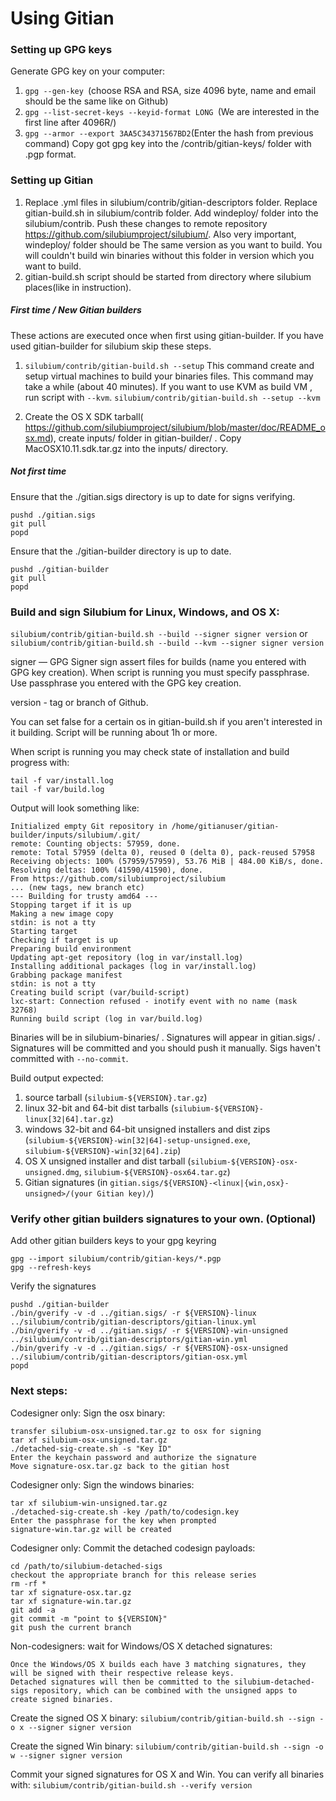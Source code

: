 Using Gitian
====================
### Setting up GPG keys
Generate GPG key on your computer:
1. ```gpg --gen-key ```(choose RSA and RSA, size 4096 byte, name and email should be the same like on Github)
2. ```gpg --list-secret-keys --keyid-format LONG ```(We are interested in the first line after 4096R/)
3. ```gpg --armor --export 3AA5C34371567BD2```(Enter the hash from previous command)
Copy got gpg key into the /contrib/gitian-keys/ folder with .pgp format.
### Setting up Gitian
1. Replace .yml files in silubium/contrib/gitian-descriptors folder. Replace gitian-build.sh in silubium/contrib folder. Add windeploy/ folder into the silubium/contrib. Push these changes to remote repository https://github.com/silubiumproject/silubium/. Also very important, windeploy/ folder should be The same version as you want to build. You will couldn't build win binaries without this folder in version which you want to build.
2. gitian-build.sh script should be started from directory where silubium places(like in instruction).
##### First time / New Gitian builders
These actions are executed once when first using gitian-builder. If you have used gitian-builder for silubium skip these steps.
1. ```silubium/contrib/gitian-build.sh --setup``` This command create and setup virtual machines to build your binaries files. This command may take a while (about 40 minutes). If you want to use KVM as build VM , run script with ```--kvm```.
    ```silubium/contrib/gitian-build.sh --setup --kvm```

2. Create the OS X SDK tarball( https://github.com/silubiumproject/silubium/blob/master/doc/README_osx.md), create inputs/ folder in gitian-builder/ . Copy MacOSX10.11.sdk.tar.gz into the inputs/ directory.
##### Not first time
Ensure that the ./gitian.sigs directory is up to date for signs verifying.

    pushd ./gitian.sigs
    git pull
    popd

Ensure that the ./gitian-builder directory is up to date.

    pushd ./gitian-builder
    git pull
    popd

### Build and sign Silubium for Linux, Windows, and OS X:

  ```silubium/contrib/gitian-build.sh --build --signer signer version``` or 
  ```silubium/contrib/gitian-build.sh --build --kvm --signer signer version```

signer — GPG Signer sign assert files for builds (name you entered with GPG key creation). When script is running you must specify passphrase. Use passphrase you entered with the GPG key creation. 

version - tag or branch of Github.

You can set false for a certain os in gitian-build.sh if you aren't interested in it building.
Script will be running about 1h or more.

When script is running you may check state of installation and build progress with:

    tail -f var/install.log
    tail -f var/build.log
    
Output will look something like:
    
    Initialized empty Git repository in /home/gitianuser/gitian-builder/inputs/silubium/.git/
    remote: Counting objects: 57959, done.
    remote: Total 57959 (delta 0), reused 0 (delta 0), pack-reused 57958
    Receiving objects: 100% (57959/57959), 53.76 MiB | 484.00 KiB/s, done.
    Resolving deltas: 100% (41590/41590), done.
    From https://github.com/silubiumproject/silubium
    ... (new tags, new branch etc)
    --- Building for trusty amd64 ---
    Stopping target if it is up
    Making a new image copy
    stdin: is not a tty
    Starting target
    Checking if target is up
    Preparing build environment
    Updating apt-get repository (log in var/install.log)
    Installing additional packages (log in var/install.log)
    Grabbing package manifest
    stdin: is not a tty
    Creating build script (var/build-script)
    lxc-start: Connection refused - inotify event with no name (mask 32768)
    Running build script (log in var/build.log)


Binaries will be in silubium-binaries/ . Signatures will appear in gitian.sigs/ . Signatures will be committed and you should push it manually. Sigs haven't committed with ```--no-commit```.

Build output expected:

  1. source tarball (`silubium-${VERSION}.tar.gz`)
  2. linux 32-bit and 64-bit dist tarballs (`silubium-${VERSION}-linux[32|64].tar.gz`)
  3. windows 32-bit and 64-bit unsigned installers and dist zips (`silubium-${VERSION}-win[32|64]-setup-unsigned.exe`, `silubium-${VERSION}-win[32|64].zip`)
  4. OS X unsigned installer and dist tarball (`silubium-${VERSION}-osx-unsigned.dmg`, `silubium-${VERSION}-osx64.tar.gz`)
  5. Gitian signatures (in `gitian.sigs/${VERSION}-<linux|{win,osx}-unsigned>/(your Gitian key)/`)

### Verify other gitian builders signatures to your own. (Optional)

Add other gitian builders keys to your gpg keyring

    gpg --import silubium/contrib/gitian-keys/*.pgp
    gpg --refresh-keys

Verify the signatures

    pushd ./gitian-builder
    ./bin/gverify -v -d ../gitian.sigs/ -r ${VERSION}-linux ../silubium/contrib/gitian-descriptors/gitian-linux.yml
    ./bin/gverify -v -d ../gitian.sigs/ -r ${VERSION}-win-unsigned ../silubium/contrib/gitian-descriptors/gitian-win.yml
    ./bin/gverify -v -d ../gitian.sigs/ -r ${VERSION}-osx-unsigned ../silubium/contrib/gitian-descriptors/gitian-osx.yml
    popd

### Next steps:

Codesigner only: Sign the osx binary:

    transfer silubium-osx-unsigned.tar.gz to osx for signing
    tar xf silubium-osx-unsigned.tar.gz
    ./detached-sig-create.sh -s "Key ID"
    Enter the keychain password and authorize the signature
    Move signature-osx.tar.gz back to the gitian host

Codesigner only: Sign the windows binaries:

    tar xf silubium-win-unsigned.tar.gz
    ./detached-sig-create.sh -key /path/to/codesign.key
    Enter the passphrase for the key when prompted
    signature-win.tar.gz will be created

Codesigner only: Commit the detached codesign payloads:

    cd /path/to/silubium-detached-sigs
    checkout the appropriate branch for this release series
    rm -rf *
    tar xf signature-osx.tar.gz
    tar xf signature-win.tar.gz
    git add -a
    git commit -m "point to ${VERSION}"
    git push the current branch

Non-codesigners: wait for Windows/OS X detached signatures:

    Once the Windows/OS X builds each have 3 matching signatures, they will be signed with their respective release keys.
    Detached signatures will then be committed to the silubium-detached-sigs repository, which can be combined with the unsigned apps to create signed binaries.

Create the signed OS X binary:
```silubium/contrib/gitian-build.sh --sign -o x --signer signer version```

Create the signed Win binary:
```silubium/contrib/gitian-build.sh --sign -o w --signer signer version```

Commit your signed signatures for OS X and Win.
You can verify all binaries with:
```silubium/contrib/gitian-build.sh --verify version```
